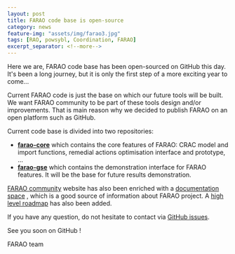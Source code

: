 ```yaml
---
layout: post
title: FARAO code base is open-source
category: news
feature-img: "assets/img/farao3.jpg"
tags: [RAO, powsybl, Coordination, FARAO]
excerpt_separator: <!--more-->
---
```


Here we are, FARAO code base has been open-sourced on GitHub this day. It's been a long journey, but it is only the first
step of a more exciting year to come... 
<!--more-->

Current FARAO code is just the base on which our future tools will be built. We want FARAO community to
be part of these tools design and/or improvements. That is main reason why we decided to publish FARAO
on an open platform such as GitHub.

Current code base is divided into two repositories:
- **[farao-core](http://github.com/farao-community/farao-core)** which contains the core features of FARAO:
CRAC model and import functions, remedial actions optimisation interface and prototype, ...
- **[farao-gse](http://github.com/farao-community/farao-gse)** which contains the demonstration interface
for FARAO features. It will be the base for future results demonstration.
 
[FARAO community](http://github.com/farao-community) website has also been enriched with a [documentation space](https://farao-community.github.io/docs)
, which is a good source of information about FARAO project. A [high level roadmap](https://farao-community.github.io/roadmap) has also been added.

If you have any question, do not hesitate to contact via [GitHub issues](https://github.com/farao-community/farao-core/issues).

See you soon on GitHub !

FARAO team
